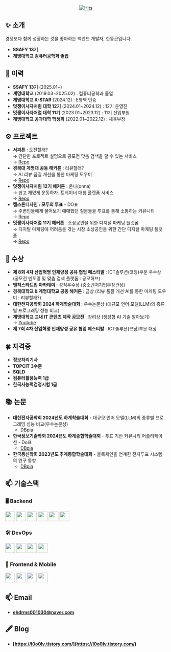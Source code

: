 <div align="center">
  
[![Hits](https://hits.seeyoufarm.com/api/count/incr/badge.svg?url=https%3A%2F%2Fgithub.com%2Fl0o0lv&count_bg=%2379C83D&title_bg=%23555555&icon=&icon_color=%23E7E7E7&title=%EB%B0%A9%EB%AC%B8%EC%9E%90%EC%88%98&edge_flat=false)](https://hits.seeyoufarm.com)

</div>

## ✨ 소개
경쟁보다 함께 성장하는 것을 좋아하는 백엔드 개발자, 한동근입니다.
- **SSAFY 13기**  
- **계명대학교 컴퓨터공학과 졸업**

## 👋 이력  

- **SSAFY 13기** (2025.01~)  
- **계명대학교** (2019.03~2025.02) : 컴퓨터공학과 졸업
- **계명대학교 K-STAR** (2024.12) : E영역 인증
- **멋쟁이사자처럼 대학 12기** (2024.01~2024.12) : 12기 운영진  
- **멋쟁이사자처럼 대학 11기** (2023.01~2023.12) : 11기 신입부원  
- **계명대학교 공과대학 학생회** (2022.01~2022.12) : 체육부장

## ⚙ 프로젝트

- **서퍼톤** : 도전할래?  
  → 간단한 프로젝트 설명으로 공모전 맞춤 검색을 할 수 있는 서비스  
  → [Repo](https://github.com/GongmoHub)  
- **경북대 계명대 공동 해커톤** : 리뷰할래?  
  → AI 리뷰 품질 개선을 통한 마케팅 도우미  
  → [Repo](https://github.com/merge-halle)  
- **멋쟁이사자처럼 12기 해커톤** : 온나(onna)  
  → 쉽고 재밌게 운동하자. 트레이너 매칭 플랫폼 서비스  
  → [Repo](https://github.com/Will-you-merge-me)  
- **캡스톤디자인 : 모두의 투표** - DO표  
  → 주변인들에게 물어보기 애매했던 질문들을 투표를 통해 소통하는 커뮤니티  
  → [Repo](https://github.com/l0o0lv/DoVote-MSA)  
- **멋쟁이사자처럼 11기 해커톤** : 소상공인을 위한 디지털 마케팅 플랫폼  
  → 디지털 마케팅에 어려움을 겪는 시장 소상공인을 위한 간단 디지털 마케팅 플랫폼  
  → [Repo](https://github.com/changuii/DigitalMarketing-Server)

## 🎉 수상  

- **제 8회 4차 산업혁명 인재양성 공유 협업 페스티발** : ICT솔루션(코딩)부문 우수상(공모전 멘토링 및 맞춤 검색 플랫폼 : 공모허브)
- **벤처스타트업 아카데미** : 성적우수상 (중소벤처기업부장관상)
- **경북대학교 & 계명대학교 공동 해커톤** : 금상 (리뷰 품질 개선 AI를 통한 마케팅 도우미 : 리뷰할래?)
- **대한전자공학회 2024 하계학술대회** : 우수논문상 (대규모 언어 모델(LLM)의 종류별 프로그래밍 성능 비교)
- **계명대학교 교내 IT 콘텐츠 제작 공모전** : 장려상 (생성형 AI 기술 알아보기)  
  → [Youtube](https://www.youtube.com/watch?v=YriS7VdEInw&t=7s)
- **제 7회 4차 산업혁명 인재양성 공유 협업 페스티발** : ICT솔루션(코딩)부문 대상

## 🍀 자격증  

- **정보처리기사**  
- **TOPCIT 3수준**  
- **SQLD**  
- **컴퓨터활용능력 1급**  
- **한국사능력검정시험 1급**  

## 📚 논문  

- **대한전자공학회 2024년도 하계학술대회** - 대규모 언어 모델(LLM)의 종류별 프로그래밍 성능 비교(우수논문상)
  - <a href="https://www.dbpia.co.kr/journal/articleDetail?nodeId=NODE11891073">DBpia</a>
- **한국정보기술학회 2024년도 하계종합학술대회** - 투표 기반 커뮤니티 어플리케이션 - Do표
  - <a href="https://www.dbpia.co.kr/journal/articleDetail?nodeId=NODE11825681">DBpia</a>
- **한국통신학회 2023년도 추계종합학술대회** - 블록체인을 연계한 전자투표 시스템의 연구 동향
  - <a href="https://www.dbpia.co.kr/journal/articleDetail?nodeId=NODE11667720">DBpia</a>   

## 📫 기술스택  

### 🖥 Backend  
<p align="left">
  <img src="https://img.shields.io/badge/Kotlin-7F52FF?style=flat&logo=kotlin&logoColor=white" height="30"/>
  <img src="https://img.shields.io/badge/Spring-6DB33F?style=flat&logo=spring&logoColor=white" height="30"/>
  <img src="https://img.shields.io/badge/Java-007396?style=flat&logo=java&logoColor=white" height="30"/>
  <img src="https://img.shields.io/badge/Redis-DC382D?style=flat&logo=redis&logoColor=white" height="30"/>
  <img src="https://img.shields.io/badge/MySQL-4479A1?style=flat&logo=mysql&logoColor=white" height="30"/>
  <img src="https://img.shields.io/badge/MariaDB-003545?style=flat&logo=mariadb&logoColor=white" height="30"/>
</p>

### 🛠 DevOps  
<p align="left">
  <img src="https://img.shields.io/badge/AWS-232F3E?style=flat&logo=amazon-aws&logoColor=white" height="30"/>
  <img src="https://img.shields.io/badge/Docker-2496ED?style=flat&logo=docker&logoColor=white" height="30"/>
  <img src="https://img.shields.io/badge/Nginx-009639?style=flat&logo=nginx&logoColor=white" height="30"/>
  <img src="https://img.shields.io/badge/Jenkins-D24939?style=flat&logo=jenkins&logoColor=white" height="30"/>
</p>

### 🎨 Frontend & Mobile  
<p align="left">
  <img src="https://img.shields.io/badge/HTML5-E34F26?style=flat&logo=html5&logoColor=white" height="30"/>
  <img src="https://img.shields.io/badge/CSS3-1572B6?style=flat&logo=css3&logoColor=white" height="30"/>
  <img src="https://img.shields.io/badge/JavaScript-F7DF1E?style=flat&logo=javascript&logoColor=black" height="30"/>
  <img src="https://img.shields.io/badge/Android-3DDC84?style=flat&logo=android&logoColor=white" height="30"/>
</p>


## 📫 Email  

- **ehdrms001030@naver.com**  

## 🖋 Blog 

- **[https://l0o0lv.tistory.com/](https://l0o0lv.tistory.com/)**  




